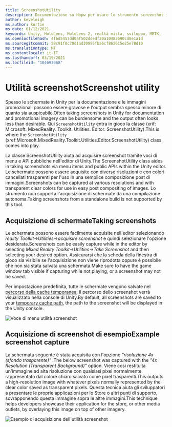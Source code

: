 ```yaml
---
title: ScreenshotUtility
description: Documentazione su Hopw per usare lo strumento screenshot in MRTK
author: keveleigh
ms.author: kurtie
ms.date: 01/12/2021
keywords: Unity, HoloLens, HoloLens 2, realtà mista, sviluppo, MRTK,
ms.openlocfilehash: 4fbd5457dd0af502ddedf30a10482690cd8e1a1d
ms.sourcegitcommit: 59c91f8c70d1ad30995fba6cf862615e25e78d10
ms.translationtype: MT
ms.contentlocale: it-IT
ms.lasthandoff: 03/19/2021
ms.locfileid: "104693068"
---
```

# <a name="screenshot-utility"></a><span data-ttu-id="a212b-104">Utilità screenshot</span><span class="sxs-lookup"><span data-stu-id="a212b-104">Screenshot utility</span></span>

<span data-ttu-id="a212b-105">Spesso le schermate in Unity per la documentazione e le immagini promozionali possono essere gravose e l'output sembra spesso minore di quanto sia auspicabile.</span><span class="sxs-lookup"><span data-stu-id="a212b-105">Often taking screenshots in Unity for documentation and promotional imagery can be burdensome and the output often looks less than desirable.</span></span> <span data-ttu-id="a212b-106">Qui `ScreenshotUtility` entra in gioco la classe (xrif: Microsoft. MixedReality. Toolkit. Utilities. Editor. ScreenshotUtility).</span><span class="sxs-lookup"><span data-stu-id="a212b-106">This is where the `ScreenshotUtility` (xref:Microsoft.MixedReality.Toolkit.Utilities.Editor.ScreenshotUtility) class comes into play.</span></span>

<span data-ttu-id="a212b-107">La classe ScreenshotUtility aiuta ad acquisire screenshot tramite voci di menu e API pubbliche nell'editor di Unity.</span><span class="sxs-lookup"><span data-stu-id="a212b-107">The ScreenshotUtility class aides in taking screenshots via menu items and public APIs within the Unity editor.</span></span> <span data-ttu-id="a212b-108">Le schermate possono essere acquisite con diverse risoluzioni e con colori cancellati trasparenti per l'uso in una semplice composizione post di immagini.</span><span class="sxs-lookup"><span data-stu-id="a212b-108">Screenshots can be captured at various resolutions and with transparent clear colors for use in easy post compositing of images.</span></span> <span data-ttu-id="a212b-109">Lo strumento non supporta l'acquisizione di schermate da una compilazione autonoma.</span><span class="sxs-lookup"><span data-stu-id="a212b-109">Taking screenshots from a standalone build is not supported by this tool.</span></span>

## <a name="taking-screenshots"></a><span data-ttu-id="a212b-110">Acquisizione di schermate</span><span class="sxs-lookup"><span data-stu-id="a212b-110">Taking screenshots</span></span>

<span data-ttu-id="a212b-111">Le schermate possono essere facilmente acquisite nell'editor selezionando *reality Toolkit->Utilities->acquisire screenshot* e quindi selezionare l'opzione desiderata.</span><span class="sxs-lookup"><span data-stu-id="a212b-111">Screenshots can be easily capture while in the editor by selecting *Mixed Reality Toolkit->Utilities->Take Screenshot* and then selecting your desired option.</span></span> <span data-ttu-id="a212b-112">Assicurarsi che la scheda della finestra di gioco sia visibile se l'acquisizione non viene riprodotta oppure è possibile che non sia stata salvata una schermata.</span><span class="sxs-lookup"><span data-stu-id="a212b-112">Make sure to have the game window tab visible if capturing while not playing, or a screenshot may not be saved.</span></span>

<span data-ttu-id="a212b-113">Per impostazione predefinita, tutte le schermate vengono salvate nel [percorso della cache temporanea](https://docs.unity3d.com/ScriptReference/Application-temporaryCachePath.html), il percorso dello screenshot verrà visualizzato nella console di Unity.</span><span class="sxs-lookup"><span data-stu-id="a212b-113">By default, all screenshots are saved to your [temporary cache path](https://docs.unity3d.com/ScriptReference/Application-temporaryCachePath.html), the path to the screenshot will be displayed in the Unity console.</span></span>

![Voce di menu utilità screenshot](../images/screenshot-utility/MRTK_ScreenshotUtility_Menu_Item.png)

## <a name="example-screenshot-capture"></a><span data-ttu-id="a212b-115">Acquisizione di screenshot di esempio</span><span class="sxs-lookup"><span data-stu-id="a212b-115">Example screenshot capture</span></span>

<span data-ttu-id="a212b-116">La schermata seguente è stata acquisita con l'opzione *"risoluzione 4x (sfondo trasparente)"* .</span><span class="sxs-lookup"><span data-stu-id="a212b-116">The below screenshot was captured with the *"4x Resolution (Transparent Background)"* option.</span></span> <span data-ttu-id="a212b-117">Viene così restituita un'immagine ad alta risoluzione con qualsiasi pixel normalmente rappresentato dal colore chiaro salvato come pixel trasparenti.</span><span class="sxs-lookup"><span data-stu-id="a212b-117">This outputs a high-resolution image with whatever pixels normally represented by the clear color saved as transparent pixels.</span></span> <span data-ttu-id="a212b-118">Questa tecnica aiuta gli sviluppatori a presentare le proprie applicazioni per lo Store o altri punti di supporto, sovrapponendo questa immagine sopra le altre immagini.</span><span class="sxs-lookup"><span data-stu-id="a212b-118">This technique helps developers showcase their application for the store, or other media outlets, by overlaying this image on top of other imagery.</span></span>

![Esempio di acquisizione dell'utilità screenshot](../images/screenshot-utility/MRTK_ScreenshotUtility_Example_Capture.png)
